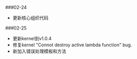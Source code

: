 ###02-24
* 更新核心组织代码

###02-25
* 更新kernel到v1.0.4
* 修复kernel "Connot destroy active lambda function" bug.
* 新加入错误处理模板和方法